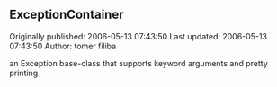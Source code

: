 ## ExceptionContainer 
Originally published: 2006-05-13 07:43:50 
Last updated: 2006-05-13 07:43:50 
Author: tomer filiba 
 
an Exception base-class that supports keyword arguments and pretty printing